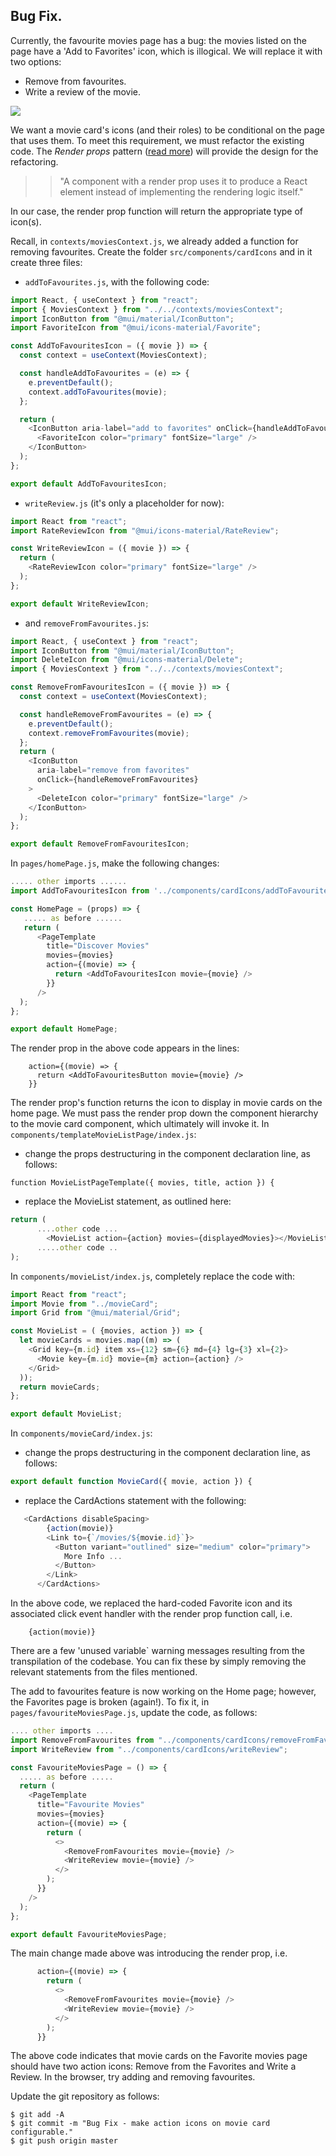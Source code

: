 ## Bug Fix.

Currently, the favourite movies page has a bug: the movies listed on the page have a 'Add to Favorites' icon, which is illogical. We will replace it with two options:

- Remove from favourites.
- Write a review of the movie.

![][favcard]

We want a movie card's icons (and their roles) to be conditional on the page that uses them. To meet this requirement, we must refactor the existing code. The _Render props_ pattern ([read more][renderprop]) will provide the design for the refactoring.

> > "A component with a render prop uses it to produce a React element  instead of implementing the rendering logic itself."

In our case, the render prop function will return the appropriate type of icon(s).

Recall, in `contexts/moviesContext.js`, we already added a function for removing favourites. Create the folder `src/components/cardIcons` and in it create three files:

- `addToFavourites.js`, with the following code:

```js
import React, { useContext } from "react";
import { MoviesContext } from "../../contexts/moviesContext";
import IconButton from "@mui/material/IconButton";
import FavoriteIcon from "@mui/icons-material/Favorite";

const AddToFavouritesIcon = ({ movie }) => {
  const context = useContext(MoviesContext);

  const handleAddToFavourites = (e) => {
    e.preventDefault();
    context.addToFavourites(movie);
  };

  return (
    <IconButton aria-label="add to favorites" onClick={handleAddToFavourites}>
      <FavoriteIcon color="primary" fontSize="large" />
    </IconButton>
  );
};

export default AddToFavouritesIcon;
```

- `writeReview.js` (it's only a placeholder for now):

```js
import React from "react";
import RateReviewIcon from "@mui/icons-material/RateReview";

const WriteReviewIcon = ({ movie }) => {
  return (
    <RateReviewIcon color="primary" fontSize="large" />
  );
};

export default WriteReviewIcon;
```

- and `removeFromFavourites.js`:

```js
import React, { useContext } from "react";
import IconButton from "@mui/material/IconButton";
import DeleteIcon from "@mui/icons-material/Delete";
import { MoviesContext } from "../../contexts/moviesContext";

const RemoveFromFavouritesIcon = ({ movie }) => {
  const context = useContext(MoviesContext);

  const handleRemoveFromFavourites = (e) => {
    e.preventDefault();
    context.removeFromFavourites(movie);
  };
  return (
    <IconButton
      aria-label="remove from favorites"
      onClick={handleRemoveFromFavourites}
    >
      <DeleteIcon color="primary" fontSize="large" />
    </IconButton>
  );
};

export default RemoveFromFavouritesIcon;
```
In `pages/homePage.js`, make the following changes:

```js
..... other imports ......
import AddToFavouritesIcon from '../components/cardIcons/addToFavourites'

const HomePage = (props) => {
   ..... as before ......
   return (
      <PageTemplate
        title="Discover Movies"
        movies={movies}
        action={(movie) => {
          return <AddToFavouritesIcon movie={movie} />
        }}
      />
  );
};

export default HomePage;
```
The render prop in the above code appears in the lines:
```
    action={(movie) => {
      return <AddToFavouritesButton movie={movie} />
    }}
```
The render prop's function returns the icon to display in movie cards on the home page. We must pass the render prop down the component hierarchy to the movie card component, which ultimately will invoke it. In `components/templateMovieListPage/index.js`:

- change the props destructuring in the component declaration line, as follows:

```
function MovieListPageTemplate({ movies, title, action }) {
```

- replace the MovieList statement, as outlined here:

```js
return (
      ....other code ...
        <MovieList action={action} movies={displayedMovies}></MovieList>
      .....other code ..
);
```
In `components/movieList/index.js`, completely replace the code with:

```js
import React from "react";
import Movie from "../movieCard";
import Grid from "@mui/material/Grid";

const MovieList = ( {movies, action }) => {
  let movieCards = movies.map((m) => (
    <Grid key={m.id} item xs={12} sm={6} md={4} lg={3} xl={2}>
      <Movie key={m.id} movie={m} action={action} />
    </Grid>
  ));
  return movieCards;
};

export default MovieList;
```
In `components/movieCard/index.js`:

- change the props destructuring in the component declaration line, as follows:

~~~js
export default function MovieCard({ movie, action }) {
~~~
- replace the CardActions statement with the following:
~~~js   
   <CardActions disableSpacing>
        {action(movie)}
        <Link to={`/movies/${movie.id}`}>
          <Button variant="outlined" size="medium" color="primary">
            More Info ...
          </Button>
        </Link>
      </CardActions>
~~~
In the above code, we replaced the hard-coded Favorite icon and its associated click event handler with the render prop function call, i.e.

~~~
    {action(movie)}
~~~
There are a few 'unused variable` warning messages resulting from the transpilation of the codebase. You can fix these by simply removing the relevant statements from the files mentioned.

The add to favourites feature is now working on the Home page; however, the Favorites page is broken (again!). To fix it, in `pages/favouriteMoviesPage.js`, update the code, as follows:

~~~js
.... other imports ....
import RemoveFromFavourites from "../components/cardIcons/removeFromFavourites";
import WriteReview from "../components/cardIcons/writeReview";

const FavouriteMoviesPage = () => {
  ..... as before .....
  return (
    <PageTemplate
      title="Favourite Movies"
      movies={movies}
      action={(movie) => {
        return (
          <>
            <RemoveFromFavourites movie={movie} />
            <WriteReview movie={movie} />
          </>
        );
      }}
    />
  );
};

export default FavouriteMoviesPage;
~~~
The main change made above was introducing the render prop, i.e.

~~~js
      action={(movie) => {
        return (
          <>
            <RemoveFromFavourites movie={movie} />
            <WriteReview movie={movie} />
          </>
        );
      }}
~~~

The above code indicates that movie cards on the Favorite movies page should have two action icons: Remove from the Favorites and Write a Review. In the browser, try adding and removing favourites.

Update the git repository as follows:

```
$ git add -A
$ git commit -m "Bug Fix - make action icons on movie card configurable."
$ git push origin master
```

[renderprop]: https://reactjs.org/docs/render-props.html
[reviewbutton]: ./img/reviewbutton.png
[favcard]: ./img/favcard.png
